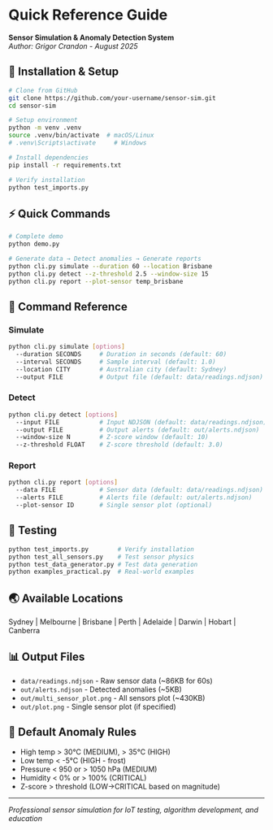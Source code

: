 # Quick Reference Guide

**Sensor Simulation & Anomaly Detection System**  
*Author: Grigor Crandon - August 2025*

## 🚀 Installation & Setup

```bash
# Clone from GitHub
git clone https://github.com/your-username/sensor-sim.git
cd sensor-sim

# Setup environment
python -m venv .venv
source .venv/bin/activate  # macOS/Linux
# .venv\Scripts\activate     # Windows

# Install dependencies
pip install -r requirements.txt

# Verify installation
python test_imports.py
```

## ⚡ Quick Commands

```bash
# Complete demo
python demo.py

# Generate data → Detect anomalies → Generate reports
python cli.py simulate --duration 60 --location Brisbane
python cli.py detect --z-threshold 2.5 --window-size 15  
python cli.py report --plot-sensor temp_brisbane
```

## 📝 Command Reference

### Simulate
```bash
python cli.py simulate [options]
  --duration SECONDS     # Duration in seconds (default: 60)
  --interval SECONDS     # Sample interval (default: 1.0)
  --location CITY        # Australian city (default: Sydney)
  --output FILE          # Output file (default: data/readings.ndjson)
```

### Detect
```bash
python cli.py detect [options]
  --input FILE           # Input NDJSON (default: data/readings.ndjson)
  --output FILE          # Output alerts (default: out/alerts.ndjson)
  --window-size N        # Z-score window (default: 10)
  --z-threshold FLOAT    # Z-score threshold (default: 3.0)
```

### Report
```bash
python cli.py report [options]
  --data FILE            # Sensor data (default: data/readings.ndjson)
  --alerts FILE          # Alerts file (default: out/alerts.ndjson)
  --plot-sensor ID       # Single sensor plot (optional)
```

## 🧪 Testing

```bash
python test_imports.py        # Verify installation
python test_all_sensors.py    # Test sensor physics
python test_data_generator.py # Test data generation
python examples_practical.py  # Real-world examples
```

## 🌏 Available Locations

Sydney | Melbourne | Brisbane | Perth | Adelaide | Darwin | Hobart | Canberra

## 📊 Output Files

- `data/readings.ndjson` - Raw sensor data (~86KB for 60s)
- `out/alerts.ndjson` - Detected anomalies (~5KB)
- `out/multi_sensor_plot.png` - All sensors plot (~430KB)
- `out/plot.png` - Single sensor plot (if specified)

## 🚨 Default Anomaly Rules

- High temp > 30°C (MEDIUM), > 35°C (HIGH)
- Low temp < -5°C (HIGH - frost)
- Pressure < 950 or > 1050 hPa (MEDIUM)
- Humidity < 0% or > 100% (CRITICAL)
- Z-score > threshold (LOW→CRITICAL based on magnitude)

---
*Professional sensor simulation for IoT testing, algorithm development, and education*
